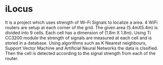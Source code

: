 # iLocus
It is a project which uses strength of Wi-Fi Signals to localize a area. 4 WiFi routers are setup at each corner of the grid. The given area (5.4mX5.4m) is divided into 9 cells. Each cell has a dimension of (1.8m X 1.8m). Using Ti CC3200 module the strength of signals are measured at each cell and is stored in a database. Using algorithms such as K Nearest neighbours, Support Vector Machine and Artificial Neural Networks the data is clssified. Then the cell is detected according to the signal strength from each of the router.
